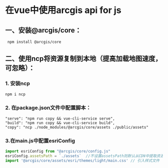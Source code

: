 # 在vue中使用arcgis api for js

## 一、安装@arcgis/core：

```bash
 npm install @arcgis/core 
```

## 二、使用ncp将资源复制到本地（提高加载地图速度，可忽略）：

### 1. 安装ncp

```bash
npm i ncp
```

### 2. 在package.json文件中配置脚本：

```
"serve": "npm run copy && vue-cli-service serve",
"build": "npm run copy && vue-cli-service build",
"copy": "ncp ./node_modules/@arcgis/core/assets ./public/assets"
```

### 3.在main.js中配置esriConfig

```js
import esriConfig from "@arcgis/core/config.js"
esriConfig.assetsPath = `./assets`  //不设置assetsPath则默认从CDN中提取资源（非离线）
import '@arcgis/core/assets/esri/themes/light/main.css' // 引入样式文件
```